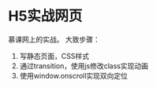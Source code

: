 # H5实战网页

慕课网上的实战。
大致步骤：
 1. 写静态页面，CSS样式
 2. 通过transition，使用js修改class实现动画
 3. 使用window.onscroll实现双向定位
